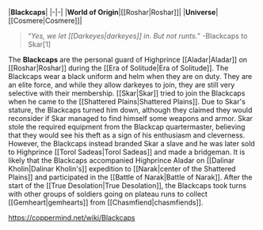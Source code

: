 |**Blackcaps**|
|-|-|
|**World of Origin**|[[Roshar\|Roshar]]|
|**Universe**|[[Cosmere\|Cosmere]]|

>“*Yes, we let [[Darkeyes\|darkeyes]] in. But not runts.*”
\-Blackcaps to Skar[1]


The **Blackcaps** are the personal guard of Highprince [[Aladar\|Aladar]] on [[Roshar\|Roshar]] during the [[Era of Solitude\|Era of Solitude]].
The Blackcaps wear a black uniform and helm when they are on duty. They are an elite force, and while they allow darkeyes to join, they are still very selective with their membership.
[[Skar\|Skar]] tried to join the Blackcaps when he came to the [[Shattered Plains\|Shattered Plains]]. Due to Skar's stature, the Blackcaps turned him down, although they claimed they would reconsider if Skar managed to find himself some weapons and armor. Skar stole the required equipment from the Blackcap quartermaster, believing that they would see his theft as a sign of his enthusiasm and cleverness. However, the Blackcaps instead branded Skar a slave and he was later sold to Highprince [[Torol Sadeas\|Torol Sadeas]] and made a bridgeman. It is likely that the Blackcaps accompanied Highprince Aladar on [[Dalinar Kholin\|Dalinar Kholin's]] expedition to [[Narak\|center of the Shattered Plains]] and participated in the [[Battle of Narak\|Battle of Narak]]. After the start of the [[True Desolation\|True Desolation]], the Blackcaps took turns with other groups of soldiers going on plateau runs to collect [[Gemheart\|gemhearts]] from [[Chasmfiend\|chasmfiends]].



https://coppermind.net/wiki/Blackcaps